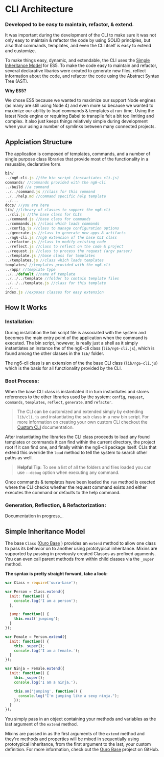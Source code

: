 # CLI Architecture

### Developed to be easy to maintain, refactor, & extend.

It was important during the development of the CLI to make sure it was not only easy to maintain & refactor the code by using SOLID principles, but also that commands, templates, and even the CLI itself is easy to extend and customize. 

To make things easy, dynamic, and extendable, the CLI uses the [Simple Inheritance Model](#simple_inheritance_model) for 
ES5. To make the code easy to maintain and refactor, several declarative libaries were created to generate new files, reflect information about the code, and refactor the code using the Abstract Syntax Tree (AST).

**Why ES5?**

We chose ES5 because we wanted to maximize our support Node engines (as many are still using Node 4) and even more so because we wanted to maximize our ability to load commands & templates at run-time. Using the latest Node engine or requiring Babel to transpile felt a bit too limiting and complex. It also just keeps things relatively simple during development when your using a number of symlinks between many connected projects. 

## Applciation Structure

The application is composed of templates, commands, and a number of single purpose class libraries that provide most of the functionality in a resusable, declarative form. 

```js
bin/
../ng6-cli.js //the bin script (instantiates cli.js)
commands/ //commands provided with the ng6-cli
../build //a command
../../command.js //class for this command
../../help.md //command specific help template 
../...
docs/ //you are here
lib/ //library of classes to support the ng6-cli
../cli.js //the base class for CLIs
../command.js //base class for commands
../commands.js //class which loads commands
../config.js //class to manage configuration options
../generate.js //class to generate new apps & artifacts
../ng6-cli.js //ng6 extension of the base CLI class
../refactor.js //class to modify existing code 
../reflect.js //class to reflect on the code & project
../request.js //class to process the request (argv parser)
../template.js //base class for templates
../templates.js //class which loads templates
templates/ //templates provided with the ng6-cli
../app/ //template type
../../default //name of template
../../../template //folder to contain template files
../../../template.js //class for this template
../... 
index.js //exposes classes for easy extension
```

## How It Works

### Installation:

During installation the bin script file is associated with the system and becomes the main entry point of the application when the command is executed. The bin script, however, is really just a shell as it simply instantiates an instance the of the ng6-cli class (`lib/ng6-cli.js`), which is found among the other classes in the `lib/` folder.  

The ng6-cli class is an extension of the the base CLI class (`lib/ng6-cli.js`) which is the basis for all functionality provided by the CLI. 

### Boot Process:

When the base CLI class is instantiated it in turn instantiates and stores references to the other libraries used by the system: `config`, `request`, `commands`, `templates`,  `reflect`, `generate`, and `refactor`.

> The CLI can be customized and extended simply by extending `lib/cli.js` and instantiating the sub class in a new bin script. For more information on creating your own custom CLI checkout the [Custom CLI](https://github.com/asleepinglion/ng6-cli/blob/master/docs/custom-cli.md) documentation.

After instantiating the libraries the CLI class proceeds to load any found templates or commands it can find within the current directory, the project root if it can find one, and finally within the ng6-cli package itself. CLIs that extend this override the `load` method to tell the system to search other paths as well.

> **Helpful Tip:** To see a list of all the folders and files loaded you can use `--debug` option when executing any command.
 
Once commands & templates have been loaded the `run` method is exected where the CLI checks whether the request command exists and either executes the command or defaults to the help command.

### Generation, Reflection, & Refactorization:

Documentation in progress...


## Simple Inheritance Model

The base `Class` ([Ouro Base](https://github.com/asleepinglion/ouro-base) ) provides an `extend` method to allow one class to pass its behavior on to another using prototypical inheritance. Mixins are supported by passing in previously created Classes as prefixed aguments. You can even call parent methods from within child classes via the `_super` method. 

**The syntax is pretty straight forward, take a look:**

```javascript
var Class = require('ouro-base');

var Person = Class.extend({
  init: function() {
	console.log('I am a person');
  },

  jump: function() {
	this.emit('jumping');
  }
});

var Female = Person.extend({
  init: function() {
	this._super();
	console.log('I am a female.');
  }
});

var Ninja = Female.extend({
  init: function() {
	this._super();
	console.log('I am a ninja.');

	this.on('jumping', function() {
	  console.log("I'm jumping like a sexy ninja.");
	});
  }
});

```

You simply pass in an object containing your methods and variables as the last argument of the `extend` method. 

Mixins are passed in as the first arguments of the `extend` method and they're methods and properties will be mixed in sequentially using prototypical inheritance, from the first argument to the last, your custom definition. For more information, check out the [Ouro Base](https://github.com/asleepinglion/ouro-base) project on GitHub.
